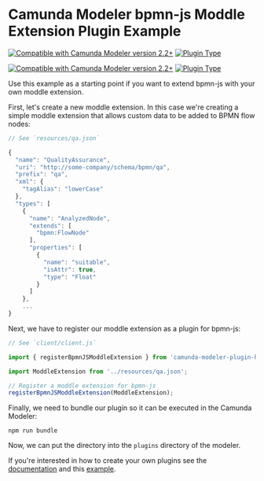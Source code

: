 # Camunda Modeler bpmn-js Moddle Extension Plugin Example
[![Compatible with Camunda Modeler version 2.2+](https://img.shields.io/badge/Modeler_Version-2.2+-blue.svg)](#) [![Plugin Type](https://img.shields.io/badge/Plugin_Type-BPMN_Moddle-orange.svg)](#)

[![Compatible with Camunda Modeler version 2.2+](https://img.shields.io/badge/Modeler_Version-2.2+-blue.svg)](#) [![Plugin Type](https://img.shields.io/badge/Plugin_Type-BPMN_Moddle-orange.svg)](#)

Use this example as a starting point if you want to extend bpmn-js with your own moddle extension.

First, let's create a new moddle extension. In this case we're creating a simple moddle extension that allows custom data to be added to BPMN flow nodes:

```javascript
// See `resources/qa.json`

{
  "name": "QualityAssurance",
  "uri": "http://some-company/schema/bpmn/qa",
  "prefix": "qa",
  "xml": {
    "tagAlias": "lowerCase"
  },
  "types": [
    {
      "name": "AnalyzedNode",
      "extends": [
        "bpmn:FlowNode"
      ],
      "properties": [
        {
          "name": "suitable",
          "isAttr": true,
          "type": "Float"
        }
      ]
    },
    ...
}
```

Next, we have to register our moddle extension as a plugin for bpmn-js:

```javascript
// See `client/client.js`

import { registerBpmnJSModdleExtension } from 'camunda-modeler-plugin-helpers';

import ModdleExtension from '../resources/qa.json';

// Register a moddle extension for bpmn-js
registerBpmnJSModdleExtension(ModdleExtension);
```

Finally, we need to bundle our plugin so it can be executed in the Camunda Modeler:

```
npm run bundle
```

Now, we can put the directory into the `plugins` directory of the modeler.

If you're interested in how to create your own plugins see the [documentation](https://docs.camunda.io/docs/components/modeler/desktop-modeler/plugins/) and this [example](https://github.com/camunda/camunda-modeler-plugin-example).
